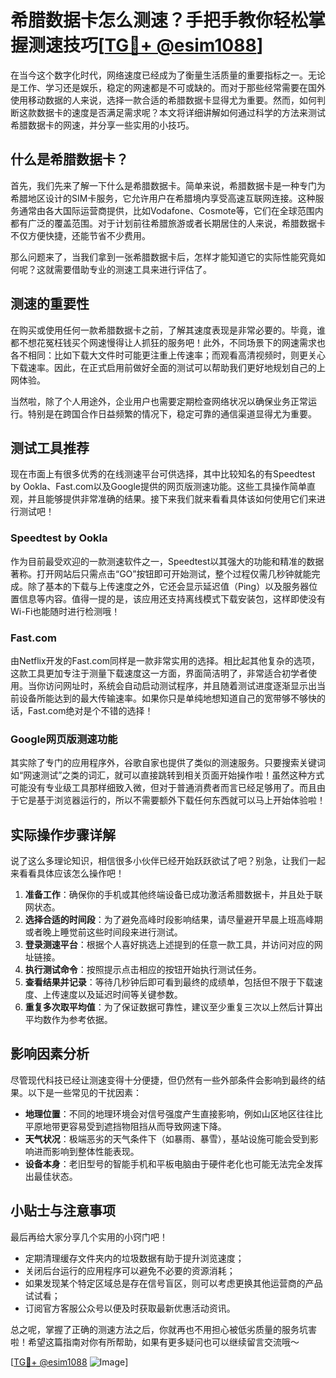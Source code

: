 # 希腊数据卡怎么测速？手把手教你轻松掌握测速技巧[[TG💪+ @esim1088](https://t.me/s/esim1088)]

在当今这个数字化时代，网络速度已经成为了衡量生活质量的重要指标之一。无论是工作、学习还是娱乐，稳定的网速都是不可或缺的。而对于那些经常需要在国外使用移动数据的人来说，选择一款合适的希腊数据卡显得尤为重要。然而，如何判断这款数据卡的速度是否满足需求呢？本文将详细讲解如何通过科学的方法来测试希腊数据卡的网速，并分享一些实用的小技巧。

## 什么是希腊数据卡？

首先，我们先来了解一下什么是希腊数据卡。简单来说，希腊数据卡是一种专门为希腊地区设计的SIM卡服务，它允许用户在希腊境内享受高速互联网连接。这种服务通常由各大国际运营商提供，比如Vodafone、Cosmote等，它们在全球范围内都有广泛的覆盖范围。对于计划前往希腊旅游或者长期居住的人来说，希腊数据卡不仅方便快捷，还能节省不少费用。

那么问题来了，当我们拿到一张希腊数据卡后，怎样才能知道它的实际性能究竟如何呢？这就需要借助专业的测速工具来进行评估了。

## 测速的重要性

在购买或使用任何一款希腊数据卡之前，了解其速度表现是非常必要的。毕竟，谁都不想花冤枉钱买个网速慢得让人抓狂的服务吧！此外，不同场景下的网速需求也各不相同：比如下载大文件时可能更注重上传速率；而观看高清视频时，则更关心下载速率。因此，在正式启用前做好全面的测试可以帮助我们更好地规划自己的上网体验。

当然啦，除了个人用途外，企业用户也需要定期检查网络状况以确保业务正常运行。特别是在跨国合作日益频繁的情况下，稳定可靠的通信渠道显得尤为重要。

## 测试工具推荐

现在市面上有很多优秀的在线测速平台可供选择，其中比较知名的有Speedtest by Ookla、Fast.com以及Google提供的网页版测速功能。这些工具操作简单直观，并且能够提供非常准确的结果。接下来我们就来看看具体该如何使用它们来进行测试吧！

### Speedtest by Ookla

作为目前最受欢迎的一款测速软件之一，Speedtest以其强大的功能和精准的数据著称。打开网站后只需点击“GO”按钮即可开始测试，整个过程仅需几秒钟就能完成。除了基本的下载与上传速度之外，它还会显示延迟值（Ping）以及服务器位置信息等内容。值得一提的是，该应用还支持离线模式下载安装包，这样即使没有Wi-Fi也能随时进行检测哦！

### Fast.com

由Netflix开发的Fast.com同样是一款非常实用的选择。相比起其他复杂的选项，这款工具更加专注于测量下载速度这一方面，界面简洁明了，非常适合初学者使用。当你访问网址时，系统会自动启动测试程序，并且随着测试进度逐渐显示出当前设备所能达到的最大传输速率。如果你只是单纯地想知道自己的宽带够不够快的话，Fast.com绝对是个不错的选择！

### Google网页版测速功能

其实除了专门的应用程序外，谷歌自家也提供了类似的测速服务。只要搜索关键词如“网速测试”之类的词汇，就可以直接跳转到相关页面开始操作啦！虽然这种方式可能没有专业级工具那样细致入微，但对于普通消费者而言已经足够用了。而且由于它是基于浏览器运行的，所以不需要额外下载任何东西就可以马上开始体验啦！

## 实际操作步骤详解

说了这么多理论知识，相信很多小伙伴已经开始跃跃欲试了吧？别急，让我们一起来看看具体应该怎么操作吧！

1. **准备工作**：确保你的手机或其他终端设备已成功激活希腊数据卡，并且处于联网状态。
2. **选择合适的时间段**：为了避免高峰时段影响结果，请尽量避开早晨上班高峰期或者晚上睡觉前这些时间段来进行测试。
3. **登录测速平台**：根据个人喜好挑选上述提到的任意一款工具，并访问对应的网址链接。
4. **执行测试命令**：按照提示点击相应的按钮开始执行测试任务。
5. **查看结果并记录**：等待几秒钟后即可看到最终的成绩单，包括但不限于下载速度、上传速度以及延迟时间等关键参数。
6. **重复多次取平均值**：为了保证数据可靠性，建议至少重复三次以上然后计算出平均数作为参考依据。

## 影响因素分析

尽管现代科技已经让测速变得十分便捷，但仍然有一些外部条件会影响到最终的结果。以下是一些常见的干扰因素：

- **地理位置**：不同的地理环境会对信号强度产生直接影响，例如山区地区往往比平原地带更容易受到遮挡物阻挡从而导致网速下降。
- **天气状况**：极端恶劣的天气条件下（如暴雨、暴雪），基站设施可能会受到影响进而影响到整体性能表现。
- **设备本身**：老旧型号的智能手机和平板电脑由于硬件老化也可能无法完全发挥出最佳状态。

## 小贴士与注意事项

最后再给大家分享几个实用的小窍门吧！

- 定期清理缓存文件夹内的垃圾数据有助于提升浏览速度；
- 关闭后台运行的应用程序可以避免不必要的资源消耗；
- 如果发现某个特定区域总是存在信号盲区，则可以考虑更换其他运营商的产品试试看；
- 订阅官方客服公众号以便及时获取最新优惠活动资讯。

总之呢，掌握了正确的测速方法之后，你就再也不用担心被低劣质量的服务坑害啦！希望这篇指南对你有所帮助，如果有更多疑问也可以继续留言交流哦～

[[TG💪+ @esim1088](https://t.me/s/esim1088) ![Image](https://i.postimg.cc/4NQfJmqS/Snipaste-2025-05-13-00-14-12.png)]